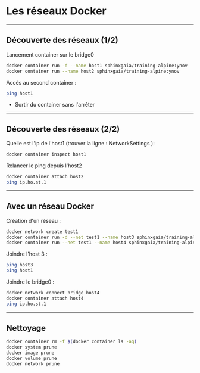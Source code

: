 # Les réseaux Docker


--------


## Découverte des réseaux (1/2)

Lancement container sur le bridge0

~~~bash
docker container run -d --name host1 sphinxgaia/training-alpine:ynov
docker container run --name host2 sphinxgaia/training-alpine:ynov
~~~

Accès au second container :

~~~bash
ping host1
~~~

- Sortir du container sans l'arrêter


--------


## Découverte des réseaux (2/2)

Quelle est l'ip de l'host1 (trouver la ligne : NetworkSettings ):

~~~bash
docker container inspect host1
~~~

Relancer le ping depuis l'host2

~~~bash
docker container attach host2
ping ip.ho.st.1
~~~


--------


## Avec un réseau Docker

Création d'un réseau :

~~~bash
docker network create test1
docker container run -d --net test1 --name host3 sphinxgaia/training-alpine:ynov
docker container run --net test1 --name host4 sphinxgaia/training-alpine:ynov
~~~

Joindre l'host 3 :

~~~bash
ping host3
ping host1
~~~

Joindre le bridge0 :

~~~bash
docker network connect bridge host4
docker container attach host4
ping ip.ho.st.1
~~~


--------


## Nettoyage

~~~bash
docker container rm -f $(docker container ls -aq)
docker system prune
docker image prune
docker volume prune
docker network prune
~~~

